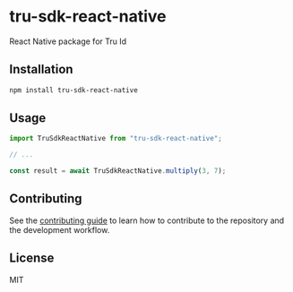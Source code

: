 # tru-sdk-react-native

React Native package for Tru Id

## Installation

```sh
npm install tru-sdk-react-native
```

## Usage

```js
import TruSdkReactNative from "tru-sdk-react-native";

// ...

const result = await TruSdkReactNative.multiply(3, 7);
```

## Contributing

See the [contributing guide](CONTRIBUTING.md) to learn how to contribute to the repository and the development workflow.

## License

MIT
